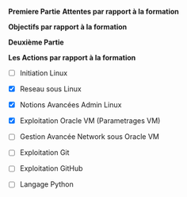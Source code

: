 
**Premiere Partie**
**Attentes par rapport à la formation**

**Objectifs par rapport à la formation**


**Deuxième Partie**

**Les Actions par rapport à la formation**

- [ ] Initiation Linux
- [x] Reseau sous Linux
- [x] Notions Avancées Admin Linux
- [x] Exploitation Oracle VM (Parametrages VM)
- [ ] Gestion Avancée Network sous Oracle VM
- [ ] Exploitation Git
- [ ] Exploitation GitHub
- [ ] Langage Python

